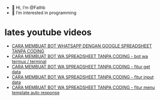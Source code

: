 - 👋 Hi, I’m @Fathb
- 👀 I’m interested in programming

# lates youtube videos
<!-- YOUTUBE:START -->
- [CARA MEMBUAT BOT WHATSAPP DENGAN GOOGLE SPREADSHEET TANPA CODING](https://www.youtube.com/watch?v=S48gNbMiCDQ)
- [CARA MEMBUAT BOT WA SPREADSHEET TANPA CODING - bot wa termux / terminal](https://www.youtube.com/watch?v=0oZv2HZJF58)
- [CARA MEMBUAT BOT WA SPREADSHEET TANPA CODING - fitur get data](https://www.youtube.com/watch?v=ML1gT4NlaGQ)
- [CARA MEMBUAT BOT WA SPREADSHEET TANPA CODING - fitur input data](https://www.youtube.com/watch?v=xQqz3nF_fh0)
- [CARA MEMBUAT BOT WA SPREADSHEET TANPA CODING - fitur menu template auto response](https://www.youtube.com/watch?v=5WLHeHoJE2A)
<!-- YOUTUBE:END -->

<!---
Fathb/Fathb is a ✨ special ✨ repository because its `README.md` (this file) appears on your GitHub profile.
You can click the Preview link to take a look at your changes.
--->
